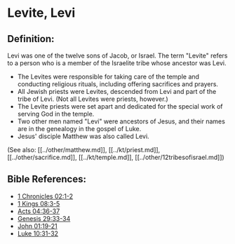 # Levite, Levi #

## Definition: ##

Levi was one of the twelve sons of Jacob, or Israel. The term "Levite" refers to a person who is a member of the Israelite tribe whose ancestor was Levi. 

* The Levites were responsible for taking care of the temple and conducting religious rituals, including offering sacrifices and prayers.
* All Jewish priests were Levites, descended from Levi and part of the tribe of Levi. (Not all Levites were priests, however.)
* The Levite priests were set apart and dedicated for the special work of serving God in the temple.
* Two other men named "Levi" were ancestors of Jesus, and their names are in the genealogy in the gospel of Luke.
* Jesus' disciple Matthew was also called Levi.

(See also: [[../other/matthew.md]], [[../kt/priest.md]], [[../other/sacrifice.md]], [[../kt/temple.md]], [[../other/12tribesofisrael.md]])

## Bible References: ##

* [1 Chronicles 02:1-2](en/tn/1ch/help/02/01)
* [1 Kings 08:3-5](en/tn/1ki/help/08/03)
* [Acts 04:36-37](en/tn/act/help/04/36)
* [Genesis 29:33-34](en/tn/gen/help/29/33)
* [John 01:19-21](en/tn/jhn/help/01/19)
* [Luke 10:31-32](en/tn/luk/help/10/31)